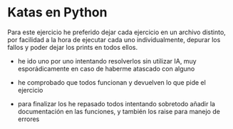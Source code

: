 # Katas en Python

Para este ejercicio he preferido dejar cada ejercicio en un archivo distinto, por facilidad a la hora de ejecutar cada uno individualmente, depurar los fallos y poder dejar los prints en todos ellos.

- he ido uno por uno intentando resolverlos sin utilizar IA, muy esporádicamente en caso de haberme atascado con alguno

- he comprobado que todos funcionan y devuelven lo que pide el ejercicio

- para finalizar los he repasado todos intentando sobretodo añadir la documentación en las funciones, y también los raise para manejo de errores
